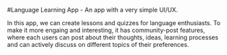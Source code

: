 #Language Learning App - An app with a very simple UI/UX.

In this app, we can create lessons and quizzes for language enthusiasts. 
To make it more engaing and interesting, it has community-post features,
where each users can post about their thoughts, ideas, learning processes and
can actively discuss on different topics of their preferences.
